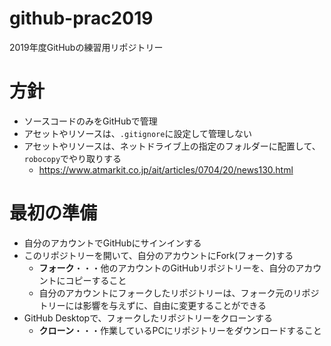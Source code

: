 # github-prac2019
2019年度GitHubの練習用リポジトリー

# 方針
- ソースコードのみをGitHubで管理
- アセットやリソースは、`.gitignore`に設定して管理しない
- アセットやリソースは、ネットドライブ上の指定のフォルダーに配置して、`robocopy`でやり取りする
  - https://www.atmarkit.co.jp/ait/articles/0704/20/news130.html
  
# 最初の準備
- 自分のアカウントでGitHubにサインインする
- このリポジトリーを開いて、自分のアカウントにFork(フォーク)する
  - **フォーク**・・・他のアカウントのGitHubリポジトリーを、自分のアカウントにコピーすること
  - 自分のアカウントにフォークしたリポジトリーは、フォーク元のリポジトリーには影響を与えずに、自由に変更することができる
- GitHub Desktopで、フォークしたリポジトリーをクローンする
  - **クローン**・・・作業しているPCにリポジトリーをダウンロードすること
  



